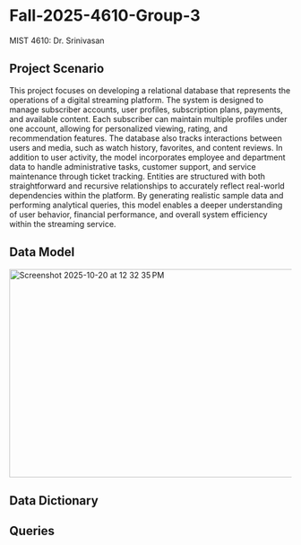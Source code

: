 # Fall-2025-4610-Group-3
MIST 4610: Dr. Srinivasan

## Project Scenario
This project focuses on developing a relational database that represents the operations of a digital streaming platform. The system is designed to manage subscriber accounts, user profiles, subscription plans, payments, and available content. Each subscriber can maintain multiple profiles under one account, allowing for personalized viewing, rating, and recommendation features. The database also tracks interactions between users and media, such as watch history, favorites, and content reviews. In addition to user activity, the model incorporates employee and department data to handle administrative tasks, customer support, and service maintenance through ticket tracking. Entities are structured with both straightforward and recursive relationships to accurately reflect real-world dependencies within the platform. By generating realistic sample data and performing analytical queries, this model enables a deeper understanding of user behavior, financial performance, and overall system efficiency within the streaming service.

## Data Model

<img width="620" height="371" alt="Screenshot 2025-10-20 at 12 32 35 PM" src="https://github.com/user-attachments/assets/944b53bd-30c4-486e-999e-6752a66f22a4" />

## Data Dictionary 

## Queries
